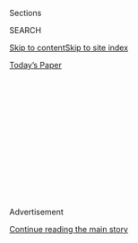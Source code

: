 <div id="app">

<div>

<div>

<div>

<div class="NYTAppHideMasthead css-1q2w90k e1suatyy0">

<div class="section css-ui9rw0 e1suatyy2">

<div class="css-eph4ug er09x8g0">

<div class="css-6n7j50">

</div>

<span class="css-1dv1kvn">Sections</span>

<div class="css-10488qs">

<span class="css-1dv1kvn">SEARCH</span>

</div>

[Skip to content](#site-content)[Skip to site
index](#site-index)

</div>

<div class="css-10698na e1huz5gh0">

</div>

</div>

<div id="masthead-bar-one" class="section hasLinks css-15hmgas e1csuq9d3">

<div class="css-uqyvli e1csuq9d0">

</div>

<div class="css-1uqjmks e1csuq9d1">

</div>

<div class="css-9e9ivx">

[](https://myaccount.nytimes.com/auth/login?response_type=cookie&client_id=vi)

</div>

<div class="css-1bvtpon e1csuq9d2">

[Today’s
Paper](https://www.nytimes.com/section/todayspaper)

</div>

</div>

</div>

</div>

<div data-aria-hidden="false">

<div id="site-content" data-role="main">

<div>

<div class="css-1aor85t" style="opacity:0.000000001;z-index:-1;visibility:hidden">

<div class="css-1hqnpie">

<div class="css-epjblv">

<span class="css-100wwgy">A Portrait of an Artist Not to Be
Underestimated</span>

</div>

<div class="css-k008qs">

<div class="css-o5pzib">

<span class="css-18z7m18"></span>

<div>

</div>

</div>

<span class="css-1n6z4y">https://nyti.ms/3jEjJTM</span>

<div class="css-1705lsu">

<div class="css-4xjgmj">

<div class="css-4skfbu" data-role="toolbar" data-aria-label="Social Media Share buttons, Save button, and Comments Panel with current comment count" data-testid="share-tools">

  - 
  - 
  - 
  - 
    
    <div class="css-6n7j50">
    
    </div>

  - 

</div>

</div>

</div>

</div>

</div>

</div>

<div id="NYT_TOP_BANNER_REGION" class="css-13pd83m">

</div>

<div id="top-wrapper" class="css-1sy8kpn">

<div id="top-slug" class="css-l9onyx">

Advertisement

</div>

[Continue reading the main
story](#after-top)

<div class="ad top-wrapper" style="text-align:center;height:100%;display:block;min-height:250px">

<div id="top" class="place-ad" data-position="top" data-size-key="top">

</div>

</div>

<div id="after-top">

</div>

</div>

<div>

<div id="sponsor-wrapper" class="css-1hyfx7x">

<div id="sponsor-slug" class="css-19vbshk">

Supported by

</div>

[Continue reading the main
story](#after-sponsor)

<div id="sponsor" class="ad sponsor-wrapper" style="text-align:center;height:100%;display:block">

</div>

<div id="after-sponsor">

</div>

</div>

<div class="css-186x18t">

True Believers

</div>

<div class="css-1vkm6nb ehdk2mb0">

# A Portrait of an Artist Not to Be Underestimated

</div>

The painter Howardena Pindell discusses her 1990 work “Scapegoat.”

<div class="css-79elbk" data-testid="photoviewer-wrapper">

<div class="css-z3e15g" data-testid="photoviewer-wrapper-hidden">

</div>

<div class="css-1a48zt4 ehw59r15" data-testid="photoviewer-children">

![<span class="css-1l9o2ey e13ogyst0" data-aria-hidden="true">Howardena
Pindell’s “Scapegoat”
(1990).</span><span class="css-1nlbvxy e1z0qqy90" itemprop="copyrightHolder"><span class="css-1ly73wi e1tej78p0">Credit...</span><span><span>Courtesy
of the artist and Garth Greenan Gallery,
N.Y.</span></span></span>](https://static01.nyt.com/images/2020/07/13/t-magazine/13tmag-pindell/13tmag-pindell-articleLarge.jpg?quality=75&auto=webp&disable=upscale)

</div>

</div>

<div class="css-18e8msd">

<div class="css-vp77d3 epjyd6m0">

<div class="css-1baulvz">

By <span class="css-1baulvz last-byline" itemprop="name">Howardena
Pindell</span>

</div>

</div>

  - 
    
    <div class="css-nv7ky2 e16638kd2">
    
    July 24,
    2020
    
    </div>

  - 
    
    <div class="css-4xjgmj">
    
    <div class="css-d8bdto" data-role="toolbar" data-aria-label="Social Media Share buttons, Save button, and Comments Panel with current comment count" data-testid="share-tools">
    
      - 
      - 
      - 
      - 
        
        <div class="css-6n7j50">
        
        </div>
    
      - 
    
    </div>
    
    </div>

</div>

</div>

<div class="section meteredContent css-1r7ky0e" name="articleBody" itemprop="articleBody">

<div class="css-1fanzo5 StoryBodyCompanionColumn">

<div class="css-53u6y8">

*In this new series, The Artists, an installment of which will publish
every day this week and regularly thereafter, T will highlight a recent
or little-shown work by a Black artist, along with a few words from that
artist, putting the work into context. Today, we’re looking at a piece
by Howardena Pindell, a painter and mixed-media artist whose work
explores themes of racism, sexism and
xenophobia.*

</div>

</div>

<div id="t-true-believers-art-promo" class="section interactive-content interactive-size-scoop css-bvtwvj" data-id="100000007224768">

<div class="css-17ih8de interactive-body" data-sourceid="100000007224768">

[![](https://static01.nyt.com/newsgraphics/2020/06/29/tmag-art-embeds-new/assets/images/art_issue_gif_special_editon.gif)](https://www.nytimes.com/issue/t-magazine/2020/07/02/true-believers-art-issue)

</div>

</div>

<div>

</div>

<div class="css-1fanzo5 StoryBodyCompanionColumn">

<div class="css-53u6y8">

**Name:** [Howardena Pindell](https://www.howardenapindell.org/)

**Age:** 77

**Based in:** New York City

**Originally from:** Philadelphia

**When and where did you make this work?** In my studio in New York
City. I moved out of my loft to a large apartment on account of the rent
increase in 1987. I had a loft in SoHo on Broome Street. I worked on it
in the room I now use as a bedroom. My ceilings are about 10 feet high,
**** and I was able to install tract lighting.

</div>

</div>

<div class="css-1fanzo5 StoryBodyCompanionColumn">

<div class="css-53u6y8">

**Can you describe what’s going on in it?** It is part of my
“Autobiography” series. (It is in the collection of the [Studio Museum
in
Harlem](https://www.nytimes.com/topic/organization/studio-museum-in-harlem).)
I have four portraits of myself, one as a little child holding a ball,
which I find interesting since I use the circle, and one with the foot
of my ex-boss at the Modern stepping on my head \[Pindell worked at the
Museum of Modern Art from 1967 to 1979\]. She was not pleasant. I lay
down on the canvas and cut out my figure and put in realistic portrait
heads, which I painted from photographs of me at various ages. It also
deals with issues of **** racism in the upper right area where there is
a target. I enjoy using text and images. I think my childhood exposure
to ancient Egyptian art, in which text is image and image is text, ****
influenced me. A family friend said that there was a mummy in the
[Philadelphia
Museum](https://www.nytimes.com/topic/organization/philadelphia-museum-of-art)
that looked like me. I was taken to the museum as a result. It was a
Fayum, an encaustic mummy with the portrait painted on a linen-like
cloth wrapping. I went to see the pyramids, in Luxor and Thebes, and the
tombs in the Valley of the Kings in 1974.

</div>

</div>

<div>

</div>

<div class="css-1fanzo5 StoryBodyCompanionColumn">

<div class="css-53u6y8">

**What inspired you to make this work?** I had been in a car accident in
1979 as a passenger and sustained a head injury. After that, I moved
from abstraction to works that **** had a personal narrative and in some
cases dealt with issues of racism and women’s rights. One painting in
the series dealt with wife-burning in India. It was seen many years ago
as an honor to jump onto one’s husband’s burning funeral pyre. It
apparently still happens in more remote areas, although it has been
outlawed. The wife’s hands were traced onto the Hindu temple’s ****
outside walls. I **** lived in India for **** about four months and have
lived in the desert. I also have friends there.

**What’s the work of art in any medium that changed your life?** I feel
that my transition **** from oil to acrylic changed my life. I was
trained as a figurative painter and used oil. I went to Yale’s School of
Art and Architecture for my M.F.A. and was very influenced by the range
of work I saw there. After I graduated, my work gradually became more
abstract. I liked manipulating textures that I could get with acrylic.
Oil takes a year to completely dry and can crack. Acrylic can crack if
you freeze it, and you cannot heat it as the fumes are toxic. You can
heat up oil paint with wax to create works that are **** encaustic, just
do not hang it over the
fireplace.

</div>

</div>

<div id="t-true-believers-art-nav" class="section interactive-content interactive-size-scoop css-m2zfm8" data-id="100000007224767">

<div class="css-17ih8de interactive-body" data-sourceid="100000007224767">

<div id="g-bottomnav" class="g-bottomnav">

### [True Believers Art Issue](https://www.nytimes.com/issue/t-magazine/2020/07/02/true-believers-art-issue)

</div>

</div>

</div>

</div>

<div>

</div>

<div>

</div>

<div>

</div>

<div>

<div id="bottom-wrapper" class="css-1ede5it">

<div id="bottom-slug" class="css-l9onyx">

Advertisement

</div>

[Continue reading the main
story](#after-bottom)

<div id="bottom" class="ad bottom-wrapper" style="text-align:center;height:100%;display:block;min-height:90px">

</div>

<div id="after-bottom">

</div>

</div>

</div>

</div>

</div>

## Site Index

<div>

</div>

## Site Information Navigation

  - [© <span>2020</span> <span>The New York Times
    Company</span>](https://help.nytimes.com/hc/en-us/articles/115014792127-Copyright-notice)

<!-- end list -->

  - [NYTCo](https://www.nytco.com/)
  - [Contact
    Us](https://help.nytimes.com/hc/en-us/articles/115015385887-Contact-Us)
  - [Work with us](https://www.nytco.com/careers/)
  - [Advertise](https://nytmediakit.com/)
  - [T Brand Studio](http://www.tbrandstudio.com/)
  - [Your Ad
    Choices](https://www.nytimes.com/privacy/cookie-policy#how-do-i-manage-trackers)
  - [Privacy](https://www.nytimes.com/privacy)
  - [Terms of
    Service](https://help.nytimes.com/hc/en-us/articles/115014893428-Terms-of-service)
  - [Terms of
    Sale](https://help.nytimes.com/hc/en-us/articles/115014893968-Terms-of-sale)
  - [Site
    Map](https://spiderbites.nytimes.com)
  - [Help](https://help.nytimes.com/hc/en-us)
  - [Subscriptions](https://www.nytimes.com/subscription?campaignId=37WXW)

</div>

</div>

</div>

</div>
